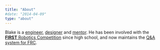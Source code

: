 ```yaml
---
title: "About"
#date: "2014-04-09"
type: "about"
---
```


Blake is a [engineer](https://www.linkedin.com/in/blakebourque), [designer](https://www.prusaprinters.org/social/45274-techplex/prints) and [mentor](http://team4909.org/). He has been involved with the [__FIRST__ Robotics Competition](https://www.firstinspires.org/robotics/frc) since high school, and now maintains the [Q&A system for FRC](http://frc-qa.firstinspires.org/). 

